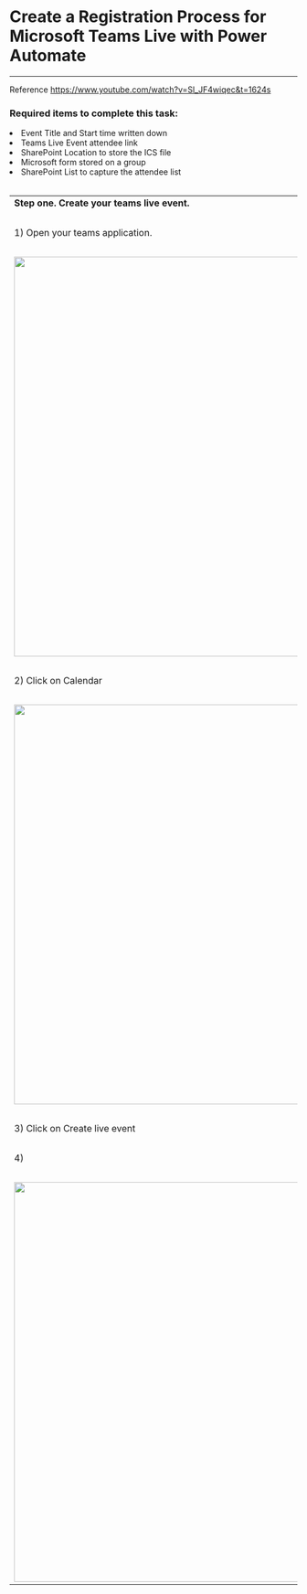 # Create a Registration Process for Microsoft Teams Live with Power Automate

-----------------------------------------

Reference  https://www.youtube.com/watch?v=Sl_JF4wiqec&t=1624s


### Required items to complete this task:
<li>  Event Title and Start time written down

<li>  Teams Live Event attendee link

<li>  SharePoint Location to store the ICS file

<li>  Microsoft form stored on a group

<li>  SharePoint List to capture the attendee list

<br>
<br>


<table>
  <tr>
      <td><b>Step one. Create your teams live event.</b>
      </td>
  </tr>
  <tr>
      <td>&nbsp;
      </td>
  </tr>
    <tr>
      <td>1) Open your teams application.
      </td>
  </tr>
    <tr>
      <td>&nbsp;
      </td>
  </tr>
      <tr>
      <td><a href="images/PP-01.png"><img src="images/PP-01.png" width="700"></a></td>
    </tr>
  <tr>
      <td>&nbsp;
      </td>
  </tr>
      <tr>
      <td>2) Click on Calendar 
      </td>
  </tr>
      <tr>
      <td>&nbsp;
      </td>
  </tr>
      <tr>
      <td><a href="images/PP-02.png"><img src="images/PP-02.png" width="700"></a></td>
    </tr>
  <tr>
      <td>&nbsp;
      </td>
  </tr>
    <tr>
      <td>3) Click on Create live event
      </td>
  </tr>
      <tr>
      <td> &nbsp;
      </td>
  </tr>
  <tr>
      <td>4) 
      </td>
  </tr>
      <tr>
      <td>&nbsp;
      </td>
  </tr>
      <tr>
      <td><a href="images/PP-01.png"><img src="images/PP-01.png" width="700"></a></td>
    </tr>
    </tr>
</table>